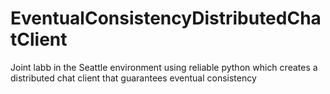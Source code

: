 # EventualConsistencyDistributedChatClient
Joint labb in the Seattle environment using reliable python which creates a distributed chat client that guarantees eventual consistency
